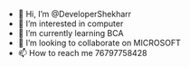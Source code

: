 - 👋 Hi, I’m @DeveloperShekharr
- 👀 I’m interested in computer
- 🌱 I’m currently learning BCA
- 💞️ I’m looking to collaborate on MICROSOFT
- 📫 How to reach me 76797758428

<!---
DeveloperShekharr/DeveloperShekharr is a ✨ special ✨ repository because its `README.md` (this file) appears on your GitHub profile.
You can click the Preview link to take a look at your changes.
--->
